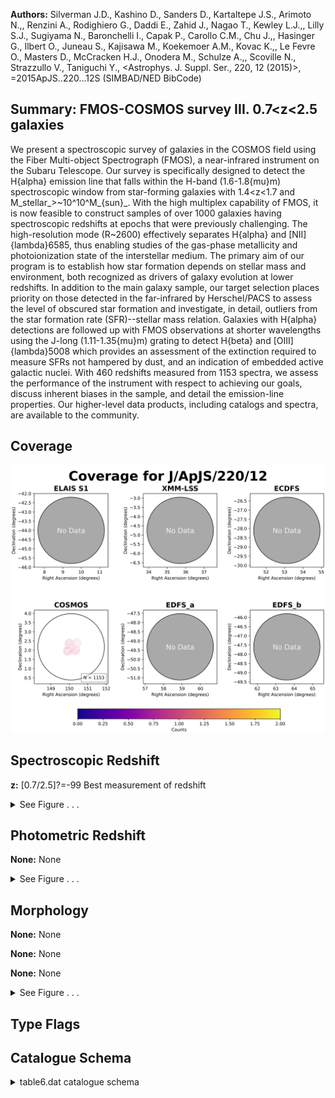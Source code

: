 

**Authors:** Silverman J.D., Kashino D., Sanders D., Kartaltepe J.S., Arimoto N.,, Renzini A., Rodighiero G., Daddi E., Zahid J., Nagao T., Kewley L.J.,, Lilly S.J., Sugiyama N., Baronchelli I., Capak P., Carollo C.M., Chu J.,, Hasinger G., Ilbert O., Juneau S., Kajisawa M., Koekemoer A.M., Kovac K.,, Le Fevre O., Masters D., McCracken H.J., Onodera M., Schulze A.,, Scoville N., Strazzullo V., Taniguchi Y., <Astrophys. J. Suppl. Ser., 220, 12 (2015)>, =2015ApJS..220...12S (SIMBAD/NED BibCode)

## Summary: FMOS-COSMOS survey III. 0.7<z<2.5 galaxies

We present a spectroscopic survey of galaxies in the COSMOS field using the Fiber Multi-object Spectrograph (FMOS), a near-infrared instrument on the Subaru Telescope. Our survey is specifically designed to detect the H{alpha} emission line that falls within the H-band (1.6-1.8{mu}m) spectroscopic window from star-forming galaxies with 1.4<z<1.7 and M_stellar_>~10^10^M_{sun}_. With the high multiplex capability of FMOS, it is now feasible to construct samples of over 1000 galaxies having spectroscopic redshifts at epochs that were previously challenging. The high-resolution mode (R~2600) effectively separates H{alpha} and [NII]{lambda}6585, thus enabling studies of the gas-phase metallicity and photoionization state of the interstellar medium. The primary aim of our program is to establish how star formation depends on stellar mass and environment, both recognized as drivers of galaxy evolution at lower redshifts. In addition to the main galaxy sample, our target selection places priority on those detected in the far-infrared by Herschel/PACS to assess the level of obscured star formation and investigate, in detail, outliers from the star formation rate (SFR)--stellar mass relation. Galaxies with H{alpha} detections are followed up with FMOS observations at shorter wavelengths using the J-long (1.11-1.35{mu}m) grating to detect H{beta} and [OIII]{lambda}5008 which provides an assessment of the extinction required to measure SFRs not hampered by dust, and an indication of embedded active galactic nuclei. With 460 redshifts measured from 1153 spectra, we assess the performance of the instrument with respect to achieving our goals, discuss inherent biases in the sample, and detail the emission-line properties. Our higher-level data products, including catalogs and spectra, are available to the community.

## Coverage 

 

 
![](https://github.com/joshgithubbin/Sherlock-DDF/blob/main/pages/J_ApJS_220_12/im/coverage.png?raw=true)

## Spectroscopic Redshift 



**z:** [0.7/2.5]?=-99 Best measurement of redshift 




<details><summary>See Figure . . .</summary>

![](https://github.com/joshgithubbin/Sherlock-DDF/blob/main/pages/J_ApJS_220_12/im/ZSP.png?raw=true)

</details>

## Photometric Redshift 



**None:** None 




<details><summary>See Figure . . .</summary>

![](https://github.com/joshgithubbin/Sherlock-DDF/blob/main/pages/J_ApJS_220_12/im//ZPH.png?raw=true)

</details>

## Morphology 



**None:** None 

**None:** None 

**None:** None 




<details><summary>See Figure . . .</summary>

![](https://github.com/joshgithubbin/Sherlock-DDF/blob/main/pages/J_ApJS_220_12/im//morphology.png?raw=true)

</details>
                      
## Type Flags 





## Catalogue Schema 



<details>
<summary>table6.dat catalogue schema</summary>

| Bytes   | Format   | Units      | Label    | Explanations                                                                                                                                                                                                                                                                                                                                                                                                                                                                                                                                                                                                                                                                                                                                                                                                 |
|:--------|:---------|:-----------|:---------|:-------------------------------------------------------------------------------------------------------------------------------------------------------------------------------------------------------------------------------------------------------------------------------------------------------------------------------------------------------------------------------------------------------------------------------------------------------------------------------------------------------------------------------------------------------------------------------------------------------------------------------------------------------------------------------------------------------------------------------------------------------------------------------------------------------------|
| 1-  5   | A5       | ---        | ---      | [FMOS_]                                                                                                                                                                                                                                                                                                                                                                                                                                                                                                                                                                                                                                                                                                                                                                                                      |
| 6- 21   | A16      | ---        | FMOS     | FMOS unique identifier (JHHMMSS.s+DDMMSS)                                                                                                                                                                                                                                                                                                                                                                                                                                                                                                                                                                                                                                                                                                                                                                    |
| 23- 31  | F9.5     | deg        | RAdeg    | Right Ascension in decimal degrees (J2000)                                                                                                                                                                                                                                                                                                                                                                                                                                                                                                                                                                                                                                                                                                                                                                   |
| 33- 39  | F7.5     | deg        | DEdeg    | Declination in decimal degrees (J2000)                                                                                                                                                                                                                                                                                                                                                                                                                                                                                                                                                                                                                                                                                                                                                                       |
| 41- 47  | F7.3     | ---        | z        | [0.7/2.5]?=-99 Best measurement of redshift                                                                                                                                                                                                                                                                                                                                                                                                                                                                                                                                                                                                                                                                                                                                                                  |
| 49      | I1       | ---        | q_z      | [0/4] Quality flag for z (z>=2: highly reliable; 0=no emission line detected) (1)                                                                                                                                                                                                                                                                                                                                                                                                                                                                                                                                                                                                                                                                                                                            |
| 51      | A1       | ---        | l_FHa    | Limit flag on FHa (2)                                                                                                                                                                                                                                                                                                                                                                                                                                                                                                                                                                                                                                                                                                                                                                                        |
| 52- 58  | F7.3     | 10-17mW/m2 | FHa      | [0.3/23.3]?=-99 Observed H{alpha} flux (3)                                                                                                                                                                                                                                                                                                                                                                                                                                                                                                                                                                                                                                                                                                                                                                   |
| 60- 65  | F6.2     | ---        | SNHa     | [1.5/37.1]?=-99 S/N of observed H{alpha} flux                                                                                                                                                                                                                                                                                                                                                                                                                                                                                                                                                                                                                                                                                                                                                                |
| 67- 73  | F7.2     | km/s       | FWHMHa   | [42/1099]?=-99 Velocity FWHM of H{alpha} line (4)                                                                                                                                                                                                                                                                                                                                                                                                                                                                                                                                                                                                                                                                                                                                                            |
| 75- 80  | F6.2     | km/s       | e_FWHMHa | ?=-99 The 1{sigma} error in FWHMHa                                                                                                                                                                                                                                                                                                                                                                                                                                                                                                                                                                                                                                                                                                                                                                           |
| 82      | A1       | ---        | l_FNII   | Limit flag on FNII (2)                                                                                                                                                                                                                                                                                                                                                                                                                                                                                                                                                                                                                                                                                                                                                                                       |
| 83- 89  | F7.3     | 10-17mW/m2 | FNII     | [0.2/24]?=-99 Observed [NII] (6584A) flux (3)                                                                                                                                                                                                                                                                                                                                                                                                                                                                                                                                                                                                                                                                                                                                                                |
| 91- 96  | F6.2     | ---        | SNNII    | [1.5/18.1]?=-99 S/N of observed [NII](6584{AA}) flux                                                                                                                                                                                                                                                                                                                                                                                                                                                                                                                                                                                                                                                                                                                                                         |
| 98-103  | F6.2     | ---        | ApCor1   | [1.1/5.6]?=-99 Aperture correction factor (5)                                                                                                                                                                                                                                                                                                                                                                                                                                                                                                                                                                                                                                                                                                                                                                |
| 105     | A1       | ---        | l_FHb    | Limit flag on FHb (2)                                                                                                                                                                                                                                                                                                                                                                                                                                                                                                                                                                                                                                                                                                                                                                                        |
| 106-112 | F7.3     | 10-17mW/m2 | FHb      | [0.3/19.8]?=-99 Observed H{beta} flux (3)                                                                                                                                                                                                                                                                                                                                                                                                                                                                                                                                                                                                                                                                                                                                                                    |
| 114-119 | F6.2     | ---        | SNHb     | [1.5/14]?=-99 S/N of observed H{beta} flux                                                                                                                                                                                                                                                                                                                                                                                                                                                                                                                                                                                                                                                                                                                                                                   |
| 121     | A1       | ---        | l_FOIII  | Limit flag on FOIII (2)                                                                                                                                                                                                                                                                                                                                                                                                                                                                                                                                                                                                                                                                                                                                                                                      |
| 122-128 | F7.3     | 10-17mW/m2 | FOIII    | [0.3/36]?=-99 Observed [OIII](5007A) flux (3)                                                                                                                                                                                                                                                                                                                                                                                                                                                                                                                                                                                                                                                                                                                                                                |
| 130-135 | F6.2     | ---        | SNOIII   | [1.6/46]?=-99 S/N of observed [OIII](5007{AA}) flux                                                                                                                                                                                                                                                                                                                                                                                                                                                                                                                                                                                                                                                                                                                                                          |
| 137-142 | F6.2     | ---        | ApCor2   | [1.4/6.3]?=-99 Aperture correction factor (6)                                                                                                                                                                                                                                                                                                                                                                                                                                                                                                                                                                                                                                                                                                                                                                |
| 144-150 | F7.3     | ---        | zCOS     | [0/3.4]?=-99 Redshift measurement from zCOSMOS-deep                                                                                                                                                                                                                                                                                                                                                                                                                                                                                                                                                                                                                                                                                                                                                          |
| 152-156 | F5.1     | ---        | q_zCOS   | [0/22.5]?=-99 Quality flag for zCOS (7) Note (1): Based on the S/N of the H{alpha} detection and corroborative information as described in Section 9. If detected then a value between 1 and 4, otherwise 0; as follows:                                                                                                                                                                                                                                                                                                                                                                                                                                                                                                                                                                                     |
| 1       | =        | Presence   | of       | a single emission line with S/N between 1.5 and 3.                                                                                                                                                                                                                                                                                                                                                                                                                                                                                                                                                                                                                                                                                                                                                           |
| 2       | =        | One        | emission | line having S/N greater than 3 and less than 5.                                                                                                                                                                                                                                                                                                                                                                                                                                                                                                                                                                                                                                                                                                                                                              |
| 3       | =        | One        | emission | line having S/N greater than 5.                                                                                                                                                                                                                                                                                                                                                                                                                                                                                                                                                                                                                                                                                                                                                                              |
| 4       | =        | One        | emission | line having S/N greater than 5 (usually H{alpha}) and a second line that both confirms the redshift and has S/N greater than 1.5. Note (2): Upper limits (non-detections) on the fluxes are given at a level of 2{sigma} and described in Section 8.2. Note (3): Not corrected for aperture loss. In units of 1e-17erg/s/cm^2^. A -99.0 indicate a NULL detection. Note (4): Not deconvolved with spectral resolution. Note (5): For H{alpha} and [NII](6584{AA}) fluxes to compensate for the effect of the aperture size and should be multiplied to the flux measurements. Note (6): For H{beta} and [OIII](5007{AA}) fluxes to compensate for the effect of the aperture size and should be multiplied to the flux measurements. Note (7): If observed a value of 0 or higher (with 0 being undetected). |

**Note**: Based on the S/N of the H{alpha} detection and corroborative
          information as described in Section 9. If detected then a value
          between 1 and 4, otherwise 0; as follows:
 1 = Presence of a single emission line with S/N between 1.5 and 3.
 2 = One emission line having S/N greater than 3 and less than 5.
 3 = One emission line having S/N greater than 5.
 4 = One emission line having S/N greater than 5 (usually H{alpha}) and
     a second line that both confirms the redshift and has S/N greater than 1.5.
Note (2): Upper limits (non-detections) on the fluxes are given at a level
           of 2{sigma} and described in Section 8.2.
Note (3): Not corrected for aperture loss. In units of 1e-17erg/s/cm^2^.
          A -99.0 indicate a NULL detection.
Note (4): Not deconvolved with spectral resolution.
Note (5): For H{alpha} and [NII](6584{AA}) fluxes to compensate for the effect
          of the aperture size and should be multiplied to the flux
          measurements.
Note (6): For H{beta} and [OIII](5007{AA}) fluxes to compensate for the effect
          of the aperture size and should be multiplied to the flux
          measurements.
Note (7): If observed a value of 0 or higher (with 0 being undetected).

</details>

        
        
